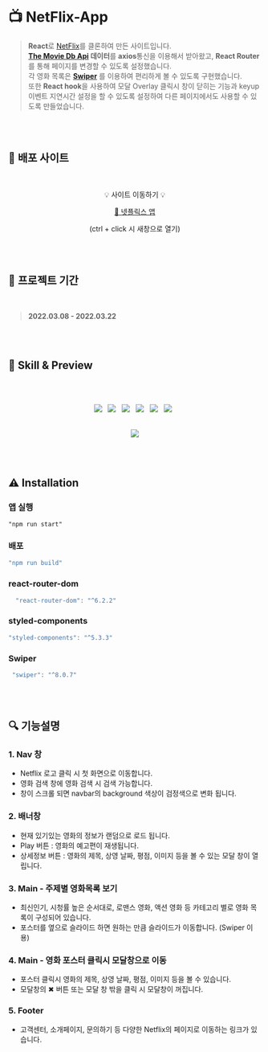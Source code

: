 # 📺 NetFlix-App
  
> **React**로 [NetFlix](https://www.netflix.com/)를 클론하여 만든 사이트입니다.<br/>
**[The Movie Db Api](https://www.themoviedb.org/?language=ko) 데이터**를 **axios**통신을 이용해서 받아왔고, **React Router**를 통해 페이지를 변경할 수 있도록 설정했습니다.<br/>
각 영화 목록은 **[Swiper](https://swiperjs.com/)** 를 이용하여 편리하게 볼 수 있도록 구현했습니다.<br/>
또한 **React hook**을 사용하여 모달 Overlay 클릭시 창이 닫히는 기능과 keyup이벤트 지연시간 설정을 할 수 있도록 설정하여 다른 페이지에서도 사용할 수 있도록 만들었습니다.


<br/>
<br/>

## 📌 배포 사이트
<div align="center">   
<br/>
    
💡 사이트 이동하기 💡  
  

[🔗 넷플릭스 앱](https://jeongmmin.github.io/Netflix-App/)
  
 
(ctrl + click 시 새창으로 열기)
  
</div>

<br/>
<br/>

## 📅 프로젝트 기간
<br/>    

> **2022.03.08 - 2022.03.22**
<br/>
<br/>




## 📝 Skill & Preview
<br/>
<br/>
<p align="center">
<img src="https://img.shields.io/badge/Styled Component-DB7093?style=flat-square&logo=styled-components&logoColor=white"/> &nbsp 
<img src="https://img.shields.io/badge/React-61DAFB?style=flat-square&logo=React&logoColor=white"/> &nbsp
<img src="https://img.shields.io/badge/React hook-61DAFB?style=flat-square&logo=React&logoColor=white"/> &nbsp
<img src="https://img.shields.io/badge/React Router-CA4245?style=flat-square&logo=React Router&logoColor=white"/> &nbsp 
<img src="https://img.shields.io/badge/Swiper-6332F6?style=flat-square&logo=Swiper&logoColor=white"/> &nbsp
<img src="https://img.shields.io/badge/The Movie Database-111111?style=flat-square&logo=The Movie Database&logoColor=01B4E4"/> &nbsp
<br/>
<br/>
<p align="center">
<img src="https://user-images.githubusercontent.com/82005305/161022447-836e5369-7bf3-4194-ae1c-ad68e6d9c560.gif">
</p> 


<br/>
<br/>

## ⚠ Installation

### **앱 실행**

```
"npm run start"
```

### **배포**

```jsx
"npm run build"
```

### react-router-dom

```jsx
  "react-router-dom": "^6.2.2"
```

### styled-components

```jsx
"styled-components": "^5.3.3"
```

### Swiper

```jsx
 "swiper": "^8.0.7"
```



<br/>
<br/>

## 🔍 기능설명

### 1. Nav 창

- Netflix 로고 클릭 시 첫 화면으로 이동합니다.
- 영화 검색 창에 영화 검색 시 검색 가능합니다.
- 창이 스크롤 되면 navbar의 background 색상이 검정색으로 변화 됩니다.

### 2. 배너창

- 현재 있기있는 영화의 정보가 랜덤으로 로드 됩니다.
- Play 버튼 : 영화의 예고편이 재생됩니다.
- 상세정보 버튼 : 영화의 제목, 상영 날짜, 평점, 이미지 등을 볼 수 있는 모달 창이 열립니다.


### 3. Main - 주제별 영화목록 보기

- 최신인기, 시청률 높은 순서대로, 로맨스 영화, 액션 영화 등 카테고리 별로 영화 목록이 구성되어 있습니다.
- 포스터를 옆으로 슬라이드 하면 원하는 만큼 슬라이드가 이동합니다. (Swiper 이용)

### 4. Main - 영화 포스터 클릭시 모달창으로 이동

- 포스터 클릭시 영화의 제목, 상영 날짜, 평점, 이미지 등을 볼 수 있습니다.
- 모달창의 ✖ 버튼 또는 모달 창 밖을 클릭 시 모달창이 꺼집니다.
 
### 5. Footer

- 고객센터, 소개페이지, 문의하기 등 다양한 Netflix의 페이지로 이동하는 링크가 있습니다.

